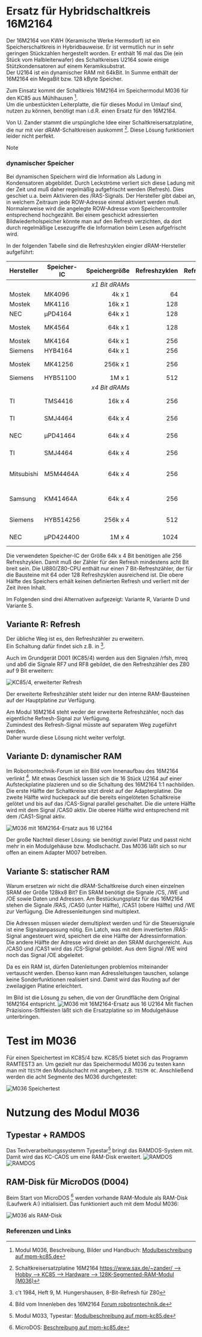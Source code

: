 # Ersatz für Hybridschaltkreis 16M2164

Der 16M2164 von KWH (Keramische Werke Hermsdorf) ist ein Speicherschaltkreis in Hybridbauweise.
Er ist vermutlich nur in sehr geringen Stückzahlen hergestellt worden.
Er enthält 16 mal das Die (ein Stück vom Halbleiterwafer) des Schaltkreises U2164 sowie einige Stützkondensatoren auf einem Keramiksubstrat.  
Der U2164 ist ein dynamischer RAM mit 64kBit.
In Summe enthält der 16M2164 ein MegaBit bzw. 128 kByte Speicher.

Zum Einsatz kommt der Schaltkreis 16M2164 im Speichermodul M036 für den KC85 aus Mühlhausen [^1].  
Um die unbestückten Leiterplatte, die für dieses Modul im Umlauf sind, nutzen zu können, benötigt man i.d.R. einen Ersatz für den 16M2164.

Von U. Zander stammt die urspüngliche Idee einer Schaltkreisersatzplatine, die nur mit vier dRAM-Schaltkreisen auskommt [^2].
Diese Lösung funktioniert leider nicht perfekt.

> [!Note]
> ### dynamischer Speicher
> Bei dynamischen Speichern wird die Information als Ladung in Kondensatoren abgebildet. Durch Leckströme verliert sich diese Ladung mit der Zeit und muß daher regelmäßig aufgefrischt werden (Refresh). Dies geschiet u.a. beim Aktivieren des /RAS-Signals. Der Hersteller gibt dabei an, in welchem Zeitraum jede ROW-Adresse einmal aktiviert werden muß. Normalerweise wird die angelegte ROW-Adresse vom Speichercontroller entsprechend hochgezählt. Bei einem geschickt adressierten Bildwiederholspeicher könnte man auf den Refresh verzichten, da dort durch regelmäßige Lesezugriffe die Information beim Lesen aufgefrischt wird.

In der folgenden Tabelle sind die Refreshzyklen eingier dRAM-Hersteller aufgeführt:

Hersteller  | Speicher-IC | Speichergröße | Refreshzyklen | Refreshzeit | Gehäuse
----------  | ----------- | ------------: | ------------: | ----------: | -------
&nbsp;      | &nbsp;      | _x1 Bit dRAMs_ 
Mostek      | MK4096      |   4k x 1      |   64          |  2 ms       | DIP16
Mostek      | MK4116      |  16k x 1      |  128          |  2 ms       | DIP16
NEC         | µPD4164     |  64k x 1      |  128          |  2 ms       | DIP16
Mostek      | MK4564      |  64k x 1      |  128          |  2 ms       | DIP16, PLCC18
Mostek      | MK4164      |  64k x 1      |  256          |  4 ms       | DIP16
Siemens     | HYB4164     |  64k x 1      |  256          |  4 ms       | DIP16
Mostek      | MK41256     | 256k x 1      |  256          |  4 ms       | DIP16, PLCC18
Siemens     | HYB51100    |   1M x 1      |  512          |  8 ms       | SOJ26
&nbsp;      | &nbsp;      | _x4 Bit dRAMs_ 
TI          | TMS4416     |  16k x 4      |  256          |  4 ms       | DIP18, PLCC18
TI          | SMJ4464     |  64k x 4      |  256          |  4 ms       | DIP18, PLCC18
NEC         | µPD41464    |  64k x 4      |  256          |  4 ms       | DIP18, PLCC18
TI          | SMJ4464     |  64k x 4      |  256          |  4 ms       | DIP18, PLCC18
Mitsubishi  | M5M4464A    |  64k x 4      |  256          |  4 ms       | DIP18, PLCC18, ZIP20
Samsung     | KM41464A    |  64k x 4      |  256          |  4 ms       | DIP18, PLCC18, ZIP20
Siemens     | HYB514256   | 256k x 4      |  512          |  8 ms       | DIP20, SOJ26/20
NEC         | µPD424400   |   1M x 4      | 1024          | 16 ms       | TSOP26, SOJ26/20

Die verwendeten Speicher-IC der Größe 64k x 4 Bit benötigen alle 256 Refreshzyklen. Damit muß der Zähler für den Refresh mindestens acht Bit breit sein.
Die U880/Z80-CPU enthält nur einen 7 Bit-Refreshzähler, der für die Bausteine mit 64 oder 128 Refreshzyklen ausreichend ist.
Die obere Hälfte des Speichers erhält keinen definierten Refresh und verliert mit der Zeit ihren Inhalt.

Im Folgenden sind drei Alternativen aufgezeigt: Variante R, Variante D und Variante S.


## Variante R: Refresh
Der übliche Weg ist es, den Refreshzähler zu erweitern.  
Ein Schaltung dafür findet sich z.B. in [^3].

Auch im Grundgerät D001 (KC85/4) werden aus den Signalen /rfsh, mreq und ab6 die Signale RF7 und RF8 gebildet, die den Refreshzähler des Z80 auf 9 Bit erweitern:

![KC85/4, erweiterter Refresh](Bilder/KC85_RF7_RF8.jpg)  

Der erweiterte Refreshzähler steht leider nur den interne RAM-Bausteinen auf der Hauptplatine zur Verfügung.

Am Modul 16M2164 steht weder der erweiterte Refreshzähler, noch das eigentliche Refresh-Signal zur Verfügung.  
Zumindest des Refresh-Signal müsste auf separatem Weg  zugeführt werden.  
Daher wurde diese Lösung nicht weiter verfolgt.


## Variante D: dynamischer RAM
Im Robotrontechnik-Forum ist ein Bild vom Innenaufbau des 16M2164 verlinkt [^4]. Mit etwas Geschick lassen sich die 16 Stück U2164 auf einer Aufsteckplatine plazieren und so die Schaltung des 16M2164 1:1 nachbilden.
Die erste Hälfte der Schaltkreise sitzt direkt auf der Adapterplatine. Die zweite Hälfte wird huckepack auf die bereits eingelöteten Schaltkreise gelötet und bis auf das /CAS-Signal parallel geschaltet.
Die die untere Hälfte wird mit dem Signal /CAS0 aktiv. Die oberee Hälfte wird entsprechend mit dem /CAS1-Signal aktiv.

![M036 mit 16M2164-Ersatz aus 16 U2164](Bilder/M036_mit_dRAM.jpg)

Der große Nachteil dieser Lösung: sie benötigt zuviel Platz und passt nicht mehr in ein Modulgehäuse bzw. Modlschacht.
Das M036 läßt sich so nur offen an einem Adapter M007 betreiben.


## Variante S: statischer RAM
Warum ersetzen wir nicht die dRAM-Schaltkreise durch einen einzelnen SRAM der Größe 128kx8 Bit?
Ein SRAM benötigt die Signale /CS, /WE und /OE sowie Daten und Adressen.
Am Bestückungsplatz für das 16M2164 stehen die Signale /RAS, /CAS0 (unter Hälfte), /CAS1 (obere Hälfte) und /WE zur Verfügung. Die Adressenleitungen sind multiplext.

Die Adressen müssen wieder demultiplext werden und für die Steuersignale ist eine Signalanpassung nötig.
Ein Latch, was mit dem invertierten /RAS-Signal angesteuert wird, speichert die eine Hälfte der Adressinformation. Die andere Hälfte der Adresse wird direkt an den SRAM durchgereicht. Aus /CAS0 und /CAS1 wird das /CS-Signal gebildet. Aus dem Signal /WE wird noch das Signal /OE abgeleitet.

Da es ein RAM ist, dürfen Datenleitungen problemlos miteinander vertauscht werden. Ebenso kann man Adressleitungen tauschen, solange keine Sonderfunktionen realisiert sind.
Damit wird das Routing auf der zweilagigen Platine erleichtert.

Im Bild ist die Lösung zu sehen, die von der Grundfläche dem Original 16M2164 entspricht.
![M036 mit 16M2164-Ersatz aus 16 U2164](Bilder/M036_mit_SRAM.jpg)
Mit flachen Präzisions-Stiftleisten läßt sich die Ersatzplatine so im Modulgehäuse unterbringen.

# Test im M036 #
Für einen Speichertest im KC85/4 bzw. KC85/5 bietet sich das Programm RAMTEST3 an.
Um gezielt nur das Speichermodul M036 zu testen kann man mit `TESTM` den Modulschacht mit angeben, z.B. `TESTM 0C`.
Anschließend werden die acht Segmente des M036 durchgetestet:

![M036 Speichertest](Bilder/M036_Speichertest.jpg)

# Nutzung des Modul M036 #
## Typestar + RAMDOS ##

Das Textverarbeitungssystemm Typestar[^5] bringt das RAMDOS-System mit. Damit wird das KC-CAOS um eine RAM-Disk erweitert.
![RAMDOS](Bilder/RAMDOS1.jpg)
![RAMDOS](Bilder/RAMDOS2.jpg)

## RAM-Disk für MicroDOS (D004) ##

Beim Start von MicroDOS [^6] werden vorhande RAM-Module als RAM-Disk (Laufwerk A:) initialisiert.
Das funktioniert auch mit dem Modul M036:

![M036 als RAM-Disk](Bilder/M036_MicroDOS.png)


### Referenzen und Links
[^1]: Modul M036, Beschreibung, Bilder und Handbuch: [Modulbeschreibung auf mpm-kc85.de](http://www.mpm-kc85.de/html/m036_segram128k.htm)

[^2]: Schaltkreisersatzplatine 16M2164 [https://www.sax.de/~zander/ --> Hobby --> KC85 --> Hardware --> 128K-Segmented-RAM-Modul (M036)](https://www.sax.de/~zander/)

[^3]: c't 1984, Heft 9, M. Hungershausen, 8-Bit-Refresh für Z80

[^4]: Bild vom Innenleben des 16M2164 [Forum robotrontechnik.de](https://www.robotrontechnik.de/html/forum/thwb/showtopic.php?threadid=2115)

[^5]: Modul M033, Typestar: [Modulbeschreibung auf mpm-kc85.de](http://www.mpm-kc85.de/html/m033_typestar.htm)

[^6]: MicroDOS:  [Beschreibung auf mpm-kc85.de](http://www.mpm-kc85.de/html/MicroDOS.htm)
